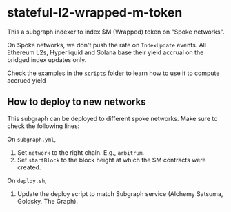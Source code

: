 # stateful-l2-wrapped-m-token

This a subgraph indexer to index $M (Wrapped) token on "Spoke networks".

On Spoke networks, we don't push the rate on `IndexUpdate` events. All Ethereum L2s, Hyperliquid and Solana base their yield accrual on the bridged index updates only.

Check the examples in the [`scripts` folder](./scripts/) to learn how to use it to compute accrued yield

## How to deploy to new networks

This subgraph can be deployed to different spoke networks. Make sure to check the following lines:

On `subgraph.yml`,

1. Set `network` to the right chain. E.g., `arbitrum`.
1. Set `startBlock` to the block height at which the $M contracts were created.

On `deploy.sh`,

1. Update the deploy script to match Subgraph service (Alchemy Satsuma, Goldsky, The Graph).
